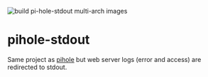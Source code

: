 ![build pi-hole-stdout multi-arch images](https://github.com/edgd1er/pihole-stdout/workflows/build%20pi-hole-stdout%20multi-arch%20images/badge.svg?branch=master)

# pihole-stdout

Same project as [pihole](https://github.com/pi-hole/docker-pi-hole) but web server logs (error and access) are redirected to stdout.

